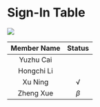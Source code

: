 # Sign-In Table

![](https://github.com/xuning28/FDA_project_group_XN/raw/master/img/sign_in.png)

| **Member Name** |   **Status**   |
|:---------------:|:--------------:|
| Yuzhu Cai       |                |
| Hongchi Li      |                |
| Xu Ning         |       √        |
| Zheng Xue       |   $\beta$      |

